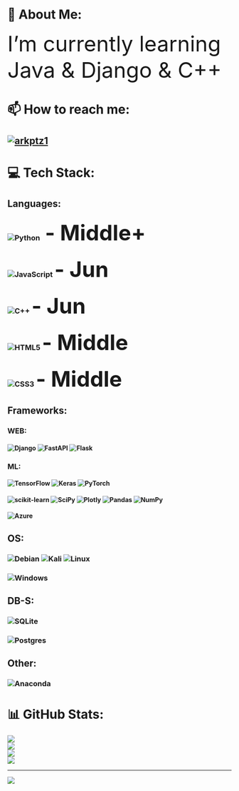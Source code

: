 # 💫 About Me:
<font size =30> I’m currently learning Java & Django & C++ </font>
# 📫 How to reach me:
## <a href="https://t.me/Million_edition" target="blank"><img align="center" src="https://img.shields.io/badge/Telegram-2CA5E0?style=for-the-badge&logo=telegram&logoColor=white" alt="arkptz1" /></a> 



# 💻 Tech Stack:
## Languages:
### ![Python](https://img.shields.io/badge/python-3670A0?style=for-the-badge&logo=python&logoColor=ffdd54)<font size =30> - Middle+ </font>
### ![JavaScript](https://img.shields.io/badge/javascript-%23323330.svg?style=for-the-badge&logo=javascript&logoColor=%23F7DF1E) <font size =30> - Jun </font>
### ![C++](https://img.shields.io/badge/c++-%2300599C.svg?style=for-the-badge&logo=c%2B%2B&logoColor=white) <font size =30> - Jun </font>
### ![HTML5](https://img.shields.io/badge/html5-%23E34F26.svg?style=for-the-badge&logo=html5&logoColor=white) <font size =30> - Middle </font>
### ![CSS3](https://img.shields.io/badge/css3-%231572B6.svg?style=for-the-badge&logo=css3&logoColor=white) <font size =30> - Middle </font>

## Frameworks:
### WEB:
#### ![Django](https://img.shields.io/badge/django-%23092E20.svg?style=for-the-badge&logo=django&logoColor=white) ![FastAPI](https://img.shields.io/badge/FastAPI-005571?style=for-the-badge&logo=fastapi) ![Flask](https://img.shields.io/badge/flask-%23000.svg?style=for-the-badge&logo=flask&logoColor=white) 
### ML:
#### ![TensorFlow](https://img.shields.io/badge/TensorFlow-%23FF6F00.svg?style=for-the-badge&logo=TensorFlow&logoColor=white) ![Keras](https://img.shields.io/badge/Keras-%23D00000.svg?style=for-the-badge&logo=Keras&logoColor=white) ![PyTorch](https://img.shields.io/badge/PyTorch-%23EE4C2C.svg?style=for-the-badge&logo=PyTorch&logoColor=white)
#### ![scikit-learn](https://img.shields.io/badge/scikit--learn-%23F7931E.svg?style=for-the-badge&logo=scikit-learn&logoColor=white) ![SciPy](https://img.shields.io/badge/SciPy-%230C55A5.svg?style=for-the-badge&logo=scipy&logoColor=%white) ![Plotly](https://img.shields.io/badge/Plotly-%233F4F75.svg?style=for-the-badge&logo=plotly&logoColor=white) ![Pandas](https://img.shields.io/badge/pandas-%23150458.svg?style=for-the-badge&logo=pandas&logoColor=white) ![NumPy](https://img.shields.io/badge/numpy-%23013243.svg?style=for-the-badge&logo=numpy&logoColor=white) 
#### ![Azure](https://img.shields.io/badge/azure-%230072C6.svg?style=for-the-badge&logo=azure-devops&logoColor=white)

## OS:
### ![Debian](https://img.shields.io/badge/Debian-D70A53?style=for-the-badge&logo=debian&logoColor=white) ![Kali](https://img.shields.io/badge/Kali-268BEE?style=for-the-badge&logo=kalilinux&logoColor=white) ![Linux](https://img.shields.io/badge/Linux-FCC624?style=for-the-badge&logo=linux&logoColor=black)
### ![Windows](https://img.shields.io/badge/Windows-0078D6?style=for-the-badge&logo=windows&logoColor=white)

## DB-S:
### ![SQLite](https://img.shields.io/badge/sqlite-%2307405e.svg?style=for-the-badge&logo=sqlite&logoColor=white)
### ![Postgres](https://img.shields.io/badge/postgres-%23316192.svg?style=for-the-badge&logo=postgresql&logoColor=white)


## Other:
### ![Anaconda](https://img.shields.io/badge/Anaconda-%2344A833.svg?style=for-the-badge&logo=anaconda&logoColor=white)   
# 📊 GitHub Stats:
![](https://github-readme-stats-malk.vercel.app/api?username=arkptz1&show_icons=true&theme=gotham)<br/>
![](https://github-readme-stats-malk.vercel.app/api?username=arkptz1&theme=dark&hide_border=false&include_all_commits=true&count_private=true)<br/>
![](https://github-readme-streak-stats.herokuapp.com/?user=arkptz1&theme=dark&hide_border=false)<br/>
![](https://github-readme-stats-malk.vercel.app/api/top-langs/?username=arkptz1&theme=dark&hide_border=false&include_all_commits=true&count_private=true&layout=compact)

---
[![](https://visitcount.itsvg.in/api?id=arkptz1&icon=0&color=0)](https://visitcount.itsvg.in)

